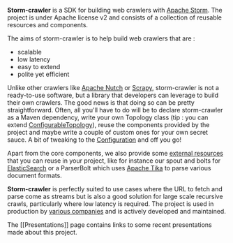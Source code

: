 **Storm-crawler** is a SDK for building web crawlers with [Apache Storm](http://storm.apache.org). The project is under Apache license v2 and consists of a collection of reusable resources and components. 

The aims of storm-crawler is to help build web crawlers that are \:
* scalable
* low latency
* easy to extend
* polite yet efficient

Unlike other crawlers like [Apache Nutch](http://nutch.apache.org) or [Scrapy](http://scrapy.org/), storm-crawler is not a ready-to-use software, but a library that developers can leverage to build their own crawlers. The good news is that doing so can be pretty straightforward. Often, all you'll have to do will be to declare storm-crawler as a Maven dependency, write your own Topology class (tip \: you can extend [ConfigurableTopology](https://github.com/DigitalPebble/storm-crawler/blob/master/core/src/main/java/com/digitalpebble/storm/crawler/ConfigurableTopology.java)), reuse the components provided by the project and maybe write a couple of custom ones for your own secret sauce. A bit of tweaking to the [Configuration](https://github.com/DigitalPebble/storm-crawler/wiki/Configuration) and off you go!

Apart from the core components, we also provide some [external resources](https://github.com/DigitalPebble/storm-crawler/tree/master/external) that you can reuse in your project, like for instance our spout and bolts for [ElasticSearch](https://www.elastic.co/) or a ParserBolt which uses [Apache Tika](http://tika.apache.org) to parse various document formats.

**Storm-crawler** is perfectly suited to use cases where the URL to fetch and parse come as streams but is also a good solution for large scale recursive crawls, particularly where low latency is required. The project is used in production by [various companies](https://github.com/DigitalPebble/storm-crawler/wiki/Powered-By) and is actively developed and maintained.

The [[Presentations]] page contains links to some recent presentations made about this project.